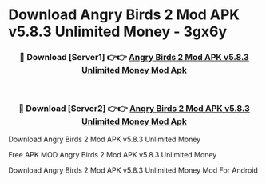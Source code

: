 # Download Angry Birds 2 Mod APK v5.8.3 Unlimited Money - 3gx6y



<div align="center">
<h3>🔴 Download [Server1] 👉👉 <a href="https://momento.my/?title=Angry_Birds_2_Mod_APK_v5.8.3_Unlimited_Money">Angry Birds 2 Mod APK v5.8.3 Unlimited Money Mod Apk</a></h3><br>

<h3>🔴 Download [Server2] 👉👉 <a href="https://momento.my/?title=Angry_Birds_2_Mod_APK_v5.8.3_Unlimited_Money">Angry Birds 2 Mod APK v5.8.3 Unlimited Money Mod Apk</a></h3>
</div>



Download Angry Birds 2 Mod APK v5.8.3 Unlimited Money 

Free APK MOD Angry Birds 2 Mod APK v5.8.3 Unlimited Money 

Download Angry Birds 2 Mod APK v5.8.3 Unlimited Money Mod For Android
